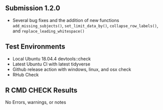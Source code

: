 ## Submission 1.2.0
* Several bug fixes and the addition of new functions `add_missing_subjects()`, `set_limit_data_by()`, `collapse_row_labels()`, and `replace_leading_whitespace()`

## Test Environments

* Local Ubuntu 18.04.4 devtools::check
* Latest Ubuntu CI with latest tidyverse
* Github release action with windows, linux, and osx check
* RHub Check

## R CMD CHECK Results
No Errors, warnings, or notes
